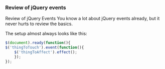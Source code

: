 ### Review of jQuery events
Review of jQuery Events
You know a lot about jQuery events already, but it never hurts to review the basics.

The setup almost always looks like this:
```javascript
$(document).ready(function(){
$('thingToTouch').event(function(){
	$('thingToAffect').effect();
	});
});
```
